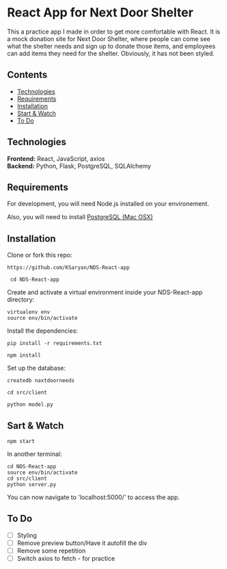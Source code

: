 # React App for Next Door Shelter
This a practice app I made in order to get more comfortable with React. It is a mock donation site for Next Door Shelter, where people can come see what the shelter needs and sign up to donate those items, and employees can add items they need for the shelter. Obviously, it has not been styled. 

## Contents
* [Technologies](#technologies)
* [Requirements](#requirements)
* [Installation](#installation)
* [Start & Watch](#start)
* [To Do](#todo)

## <a name="technologies"></a>Technologies
<b>Frontend:</b> React, JavaScript, axios <br/>
<b>Backend:</b> Python, Flask, PostgreSQL, SQLAlchemy<br/>


## <a name="requirements"></a>Requirements

For development, you will need Node.js installed on your environement.

Also, you will need to install [PostgreSQL (Mac OSX)](https://www.postgresql.org/download/macosx/)


## <a name="installation"></a>Installation

Clone or fork this repo:

```
https://github.com/KSaryan/NDS-React-app
```
```
 cd NDS-React-app
```
Create and activate a virtual environment inside your NDS-React-app directory:

```
virtualenv env
source env/bin/activate
```

Install the dependencies:

```
pip install -r requirements.txt
```
```
npm install
```

Set up the database:
```
createdb naxtdoorneeds
```
```
cd src/client
```
```
python model.py
```


## <a name="start"></a>Sart & Watch
```
npm start
```

In another terminal:
```
cd NDS-React-app
source env/bin/activate
cd src/client
python server.py
```

You can now navigate to 'localhost:5000/' to access the app.

## <a name="todo"></a>To Do

- [ ] Styling 
- [ ] Remove preview button/Have it autofill the div
- [ ] Remove some repetition
- [ ] Switch axios to fetch - for practice
